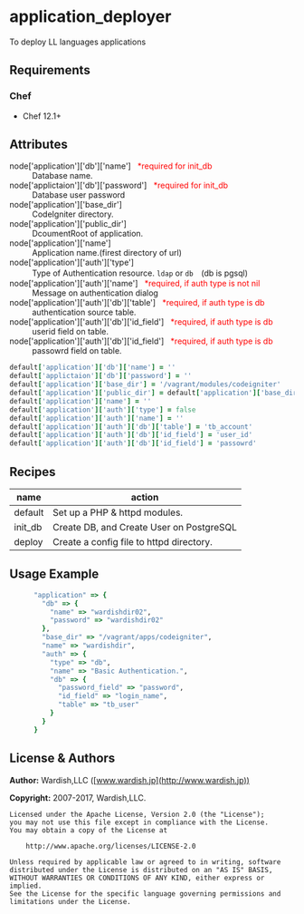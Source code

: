 # application_deployer
To deploy LL languages applications

## Requirements

### Chef

+ Chef 12.1+

## Attributes

<dl>
<dt >node['application']['db']['name'] &nbsp; <span style="color: red;">*required for init_db</span></dt>
<dd>Database name.</dd>
<dt>node['applictaion']['db']['password'] &nbsp; <span style="color: red;">*required for init_db</span></dt>
<dd>Database user password</dd>
<dt>node['application']['base_dir']</dt>
<dd>CodeIgniter directory.</dd>
<dt>node['application']['public_dir']</dt>
<dd>DcoumentRoot of application.</dd>
<dt>node['application']['name']</dt>
<dd>Application name.(firest directory of url)</dd>
<dt>node['application']['auth']['type']</dt>
<dd>Type of Authentication resource. <code>ldap</code> or <code>db</code>　(db is pgsql)</dd>
<dt>node['application']['auth']['name'] &nbsp; <span style="color: red;">*required, if auth type is not nil</span></dt>
<dd>Message on authentication dialog</dd>
<dt>node['application']['auth']['db']['table'] &nbsp; <span style="color: red;">*required, if auth type is db</span></dt>
<dd>authentication source table.</dd>
<dt>node['application']['auth']['db']['id_field'] &nbsp; <span style="color: red;">*required, if auth type is db</span></dt>
<dd>userid field on table.</dd>
<dt>node['application']['auth']['db']['id_field'] &nbsp; <span style="color: red;">*required, if auth type is db</span></dt>
<dd>passowrd field on table.</dd>

</dl>

```ruby
default['application']['db']['name'] = ''
default['applictaion']['db']['password'] = ''
default['application']['base_dir'] = '/vagrant/modules/codeigniter'
default['application']['public_dir'] = default['application']['base_dir'] + '/public'
default['application']['name'] = ''
default['application']['auth']['type'] = false
default['application']['auth']['name'] = ''
default['application']['auth']['db']['table'] = 'tb_account'
default['application']['auth']['db']['id_field'] = 'user_id'
default['application']['auth']['db']['id_field'] = 'passowrd'
```

## Recipes
|name|action|
|----|----|
|default|Set up a PHP & httpd modules. |
|init_db|Create DB, and Create User on PostgreSQL|
|deploy|Create a config file to httpd directory.|

## Usage Example

```ruby
      "application" => {
        "db" => {
          "name" => "wardishdir02",
          "password" => "wardishdir02"
        },
        "base_dir" => "/vagrant/apps/codeigniter",
        "name" => "wardishdir",
        "auth" => {
          "type" => "db",
          "name" => "Basic Authentication.",
          "db" => {
            "password_field" => "password",
            "id_field" => "login_name",
            "table" => "tb_user"
          }
        }
      }
```

## License & Authors

**Author:** Wardish,LLC ([www.wardish.jp](http://www.wardish.jp))

**Copyright:** 2007-2017, Wardish,LLC.

```
Licensed under the Apache License, Version 2.0 (the "License");
you may not use this file except in compliance with the License.
You may obtain a copy of the License at

    http://www.apache.org/licenses/LICENSE-2.0

Unless required by applicable law or agreed to in writing, software
distributed under the License is distributed on an "AS IS" BASIS,
WITHOUT WARRANTIES OR CONDITIONS OF ANY KIND, either express or implied.
See the License for the specific language governing permissions and
limitations under the License.
```